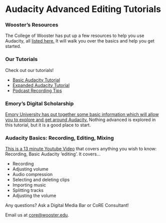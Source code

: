 # Audacity Advanced Editing Tutorials 
### Wooster’s Resources

The College of Wooster has put up a few resources to help you use Audacity, all [listed here.](http://technology.spaces.wooster.edu/audacity/ ) It will walk you over the basics and help you get started.


### Our Tutorials
Check out our tutorials!
* [Basic Audacity Tutorial](https://github.com/wooster-core/Documentation/blob/master/SS:%20Basic%20Recording%20with%20Audacity.md)
* [Expanded Audacity Tutorial](https://github.com/wooster-core/Documentation/blob/master/SS:%20Expanded%20Audacity%20Tutorial.md)
* [Podcast Recording Tips](https://github.com/wooster-core/Documentation/blob/master/SS:%20Podcast%20Tips.md)


### Emory’s Digital Scholarship 
[Emory University has put together some basic information which will allow you to explore and get around Audacity.](https://docs.google.com/document/d/1pZwy5CB_sG_MVaZX9hkJ8aEV9YgNxFUFknH_DeR8sls/pub ) Nothing advanced is explored in this tutorial, but it is a good place to start. 


### Audacity Basics: Recording, Editing, Mixing
[This is a 13 minute Youtube Video](https://www.youtube.com/watch?v=8ClwSNm362E) that covers anything you wish to know: Recording, Basic Audacity ‘editing’. It covers... 
* Recording
* Adjusting volume
* Audio compression
* Selecting and deleting clips
* Importing music
* Splitting tracks
* Adjusting the volume

Any questions? Ask a Digital Media Bar or CoRE Consultant!

Email us at [core@wooster.edu](mailto:core@wooster.edu).
